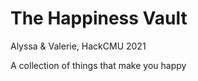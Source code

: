 # The Happiness Vault
Alyssa &amp; Valerie, HackCMU 2021

A collection of things that make you happy
